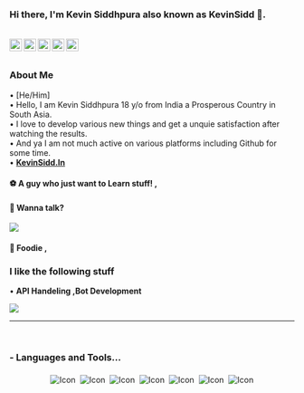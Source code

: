 ### Hi there, I'm Kevin Siddhpura also known as KevinSidd 👋.

<br/>
<a href="https://twitter.com/@kevin_sidd/">
  <img align="left" alt="Kevin Siddhpura| Twitter" width="22px" src="https://help.twitter.com/content/dam/help-twitter/brand/logo.png" />
</a>
<a href="https://t.me/kevinsidd/">
  <img align="left" alt="Telegram" width="22px" src="https://upload.wikimedia.org/wikipedia/commons/thumb/8/82/Telegram_logo.svg/1200px-Telegram_logo.svg.png" />
</a>
<a href="https://www.instagram.com/kevinsidd_/">
  <img align="left" alt="Instagram" width="22px" src="https://assets.stickpng.com/images/580b57fcd9996e24bc43c521.png" />
</a>
<a href="https://dsc.bio/kevinsidd">
  <img align="left" alt="Profile" width="22px" src="https://www.freepnglogos.com/uploads/discord-logo-png/discord-u2013-swiss-geeks-23.png" />
</a>
<a href="siddhpurakevin@gmail.com">
  <img align="left" alt=" Mail" width="22px" src="https://storage.googleapis.com/gweb-uniblog-publish-prod/images/Gmail.max-1100x1100.png" />
</a>

‎ 
### About Me
• [He/Him] \
• Hello, I am Kevin Siddhpura 18 y/o from India a Prosperous Country in South Asia. \
• I love to develop various new things and get a unquie satisfaction after watching the results.\
• And ya I am not much active on various platforms including Github for some time. \
• **[KevinSidd.In](https://kevinsidd.in)**

#### ⚽ A guy who just want to Learn stuff! , 

#### 💬 Wanna talk?<br>
<img align="middle" src="https://discord.c99.nl/widget/theme-4/528627987667615755.png">
</p>


#### 🍕 Foodie ,

### I like the following stuff

• **API Handeling ,Bot Development**
<br />

<img align="center" src="https://github-readme-stats.vercel.app/api?username=KevinSidd&include_all_commits=true&count_private=true&show_icons=true&line_height=20&title_color=7A7ADB&icon_color=2234AE&text_color=D3D3D3&bg_color=0,000000,130F40">

<br />

*************

<br />

### - Languages and Tools...

<p align="center">
  <img src="https://img.shields.io/badge/javascript-%23323330.svg?style=for-the-badge&logo=javascript&logoColor=%23F7DF1E" alt="Icon" style="vertical-align:top; margin:4px"><img src="https://img.shields.io/badge/NPM-%23000000.svg?style=for-the-badge&logo=npm&logoColor=white" alt="Icon" style="vertical-align:top; margin:4px"><img src="https://img.shields.io/badge/node.js-6DA55F?style=for-the-badge&logo=node.js&logoColor=white" alt="Icon" style="vertical-align:top; margin:4px"><img src="https://img.shields.io/badge/Visual%20Studio-5C2D91.svg?style=for-the-badge&logo=visual-studio&logoColor=white" alt="Icon" style="vertical-align:top; margin:4px"><img src="https://img.shields.io/badge/git-%23F05033.svg?style=for-the-badge&logo=git&logoColor=white" alt="Icon" style="vertical-align:top; margin:4px"><img src="https://img.shields.io/badge/GoogleCloud-%234285F4.svg?style=for-the-badge&logo=google-cloud&logoColor=white" alt="Icon" style="vertical-align:top; margin:4px"><img src="https://img.shields.io/badge/MongoDB-%234ea94b.svg?style=for-the-badge&logo=mongodb&logoColor=white" alt="Icon" style="vertical-align:top; margin:4px">
</p>



